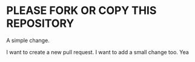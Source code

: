 PLEASE FORK OR COPY THIS REPOSITORY
=========================================

A simple change.

I want to create a new pull request.
I want to add a small change too.
Yea
